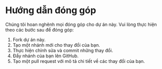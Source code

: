 # Hướng dẫn đóng góp

Chúng tôi hoan nghênh mọi đóng góp cho dự án này. Vui lòng thực hiện theo các bước sau để đóng góp:

1. Fork dự án này.
2. Tạo một nhánh mới cho thay đổi của bạn.
3. Thực hiện chỉnh sửa và commit những thay đổi.
4. Đẩy nhánh của bạn lên GitHub.
5. Tạo một pull request với mô tả chi tiết về các thay đổi của bạn.